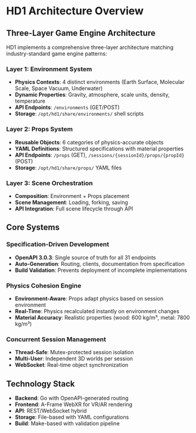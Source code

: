 # HD1 Architecture Overview

## Three-Layer Game Engine Architecture

HD1 implements a comprehensive three-layer architecture matching industry-standard game engine patterns:

### Layer 1: Environment System
- **Physics Contexts**: 4 distinct environments (Earth Surface, Molecular Scale, Space Vacuum, Underwater)
- **Dynamic Properties**: Gravity, atmosphere, scale units, density, temperature
- **API Endpoints**: `/environments` (GET/POST)
- **Storage**: `/opt/hd1/share/environments/` shell scripts

### Layer 2: Props System  
- **Reusable Objects**: 6 categories of physics-accurate objects
- **YAML Definitions**: Structured specifications with material properties
- **API Endpoints**: `/props` (GET), `/sessions/{sessionId}/props/{propId}` (POST)
- **Storage**: `/opt/hd1/share/props/` YAML files

### Layer 3: Scene Orchestration
- **Composition**: Environment + Props placement
- **Scene Management**: Loading, forking, saving
- **API Integration**: Full scene lifecycle through API

## Core Systems

### Specification-Driven Development
- **OpenAPI 3.0.3**: Single source of truth for all 31 endpoints
- **Auto-Generation**: Routing, clients, documentation from specification
- **Build Validation**: Prevents deployment of incomplete implementations

### Physics Cohesion Engine
- **Environment-Aware**: Props adapt physics based on session environment
- **Real-Time**: Physics recalculated instantly on environment changes
- **Material Accuracy**: Realistic properties (wood: 600 kg/m³, metal: 7800 kg/m³)

### Concurrent Session Management
- **Thread-Safe**: Mutex-protected session isolation
- **Multi-User**: Independent 3D worlds per session
- **WebSocket**: Real-time object synchronization

## Technology Stack
- **Backend**: Go with OpenAPI-generated routing
- **Frontend**: A-Frame WebXR for VR/AR rendering
- **API**: REST/WebSocket hybrid
- **Storage**: File-based with YAML configurations
- **Build**: Make-based with validation pipeline